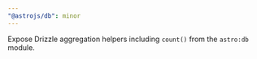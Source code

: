 ```yaml
---
"@astrojs/db": minor
---
```


Expose Drizzle aggregation helpers including `count()` from the `astro:db` module.
